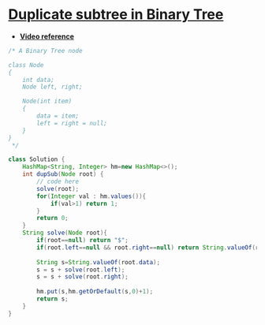 # [**Duplicate subtree in Binary Tree**](https://practice.geeksforgeeks.org/problems/duplicate-subtree-in-binary-tree/1#)
- [**Video reference**](https://youtu.be/_j7yb_nWFO8)
```java
/* A Binary Tree node

class Node
{
    int data;
    Node left, right;

    Node(int item)
    {
        data = item;
        left = right = null;
    }
}
 */

class Solution {
    HashMap<String, Integer> hm=new HashMap<>();
    int dupSub(Node root) {
        // code here
        solve(root);
        for(Integer val : hm.values()){
            if(val>1) return 1;
        }
        return 0;
    }
    String solve(Node root){
        if(root==null) return "$";
        if(root.left==null && root.right==null) return String.valueOf(root.data);
        
        String s=String.valueOf(root.data);
        s = s + solve(root.left);
        s = s + solve(root.right);
        
        hm.put(s,hm.getOrDefault(s,0)+1);
        return s;
    }
}
```